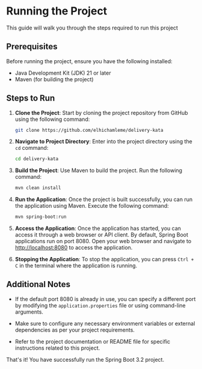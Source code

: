 # Running the  Project

This guide will walk you through the steps required to run this project 

## Prerequisites

Before running the project, ensure you have the following installed:

- Java Development Kit (JDK) 21 or later
- Maven (for building the project)

## Steps to Run

1. **Clone the Project**: Start by cloning the project repository from GitHub using the following command:

    ```bash
    git clone https://github.com/elhichamleme/delivery-kata
    ```

2. **Navigate to Project Directory**: Enter into the project directory using the `cd` command:

    ```bash
    cd delivery-kata
    ```

3. **Build the Project**: Use Maven to build the project. Run the following command:

    ```bash
    mvn clean install
    ```

4. **Run the Application**: Once the project is built successfully, you can run the application using Maven. Execute the following command:

    ```bash
    mvn spring-boot:run
    ```

5. **Access the Application**: Once the application has started, you can access it through a web browser or API client. By default, Spring Boot applications run on port 8080. Open your web browser and navigate to [http://localhost:8080](http://localhost:8080) to access the application.

6. **Stopping the Application**: To stop the application, you can press `Ctrl + C` in the terminal where the application is running.

## Additional Notes

- If the default port 8080 is already in use, you can specify a different port by modifying the `application.properties` file or using command-line arguments.

- Make sure to configure any necessary environment variables or external dependencies as per your project requirements.

- Refer to the project documentation or README file for specific instructions related to this project.

That's it! You have successfully run the Spring Boot 3.2 project.
